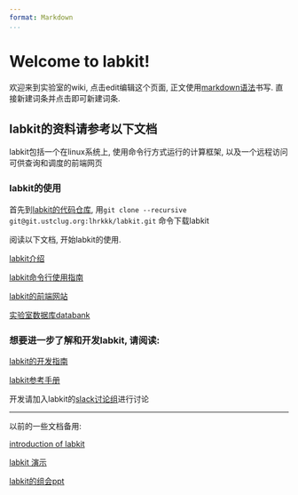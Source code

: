 ```yaml
---
format: Markdown
...
```


# Welcome to labkit!

欢迎来到实验室的wiki, 点击edit编辑这个页面, 正文使用[markdown语法]()书写. 直接新建词条并点击即可新建词条.


## labkit的资料请参考以下文档

labkit包括一个在linux系统上, 使用命令行方式运行的计算框架, 以及一个远程访问可供查询和调度的前端网页

### labkit的使用
首先到[labkit的代码仓库](https://git.ustclug.org/lhrkkk/labkit), 用`git clone --recursive git@git.ustclug.org:lhrkkk/labkit.git` 命令下载labkit

阅读以下文档, 开始labkit的使用.

[labkit介绍]()

[labkit命令行使用指南]()

[labkit的前端网站](http://210.45.66.91:3450)  

[实验室数据库databank](http://localhost)

### 想要进一步了解和开发labkit, 请阅读:

[labkit的开发指南]()

[labkit参考手册](http://labkit.readthedocs.io/en/latest/index.html)

开发请加入labkit的[slack讨论组](https://labkit.slack.com/signup)进行讨论

----

以前的一些文档备用:

[introduction of labkit]()

[labkit 演示]()

[labkit的组会ppt](smb://210.45.66.90/)
